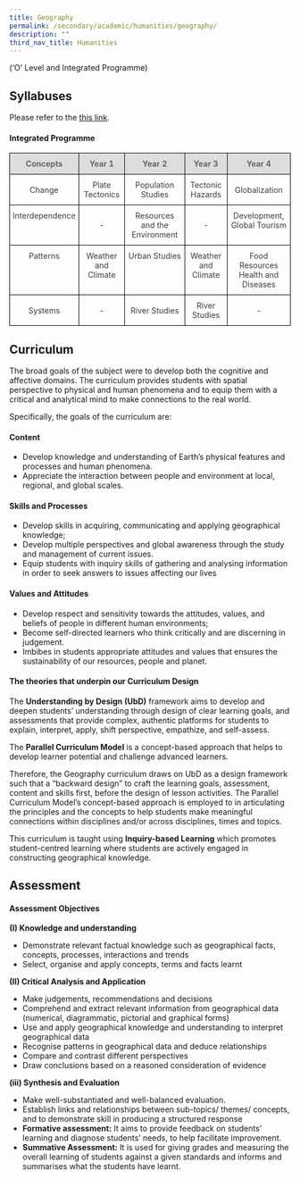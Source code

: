 ```yaml
---
title: Geography
permalink: /secondary/academic/humanities/geography/
description: ""
third_nav_title: Humanities
---
```

(‘O’ Level and Integrated Programme)

  

## Syllabuses
Please refer to the [this link](https://www.moe.gov.sg/secondary/courses/express/electives#subjects).

 

#### Integrated Programme

<style type="text/css">
.tg {
    border-collapse: collapse;
    border-spacing: 0;
}
.tg td {
    border-color: black;
    border-style: solid;
    border-width: 1px;
    font-size: 14px;
    overflow: hidden;
    padding: 10px 5px;
    word-break: normal;
}
.tg th {
    border-color: black;
    border-style: solid;
    border-width: 1px;
    font-size: 14px;
    font-weight: normal;
    overflow: hidden;
    padding: 10px 5px;
    word-break: normal;
}
.tg .tg-5hwe {
    color: #3D3D3D;
    text-align: center;
    vertical-align: middle
}
.tg .tg-feqv {
    background-color: #DDD;
    color: #666;
    font-weight: bold;
    text-align: center;
    vertical-align: middle
}
.tg .tg-iuf2 {
    color: #3D3D3D;
    text-align: center;
    vertical-align: top
}
</style>
<table class="tg">
  <thead>
    <tr>
      <th class="tg-feqv"><span style="color:#666;background-color:#DDD">Concepts</span></th>
      <th class="tg-feqv"><span style="color:#666;background-color:#DDD">Year 1</span></th>
      <th class="tg-feqv"><span style="color:#666;background-color:#DDD">Year 2</span></th>
      <th class="tg-feqv"><span style="color:#666;background-color:#DDD">Year 3</span></th>
      <th class="tg-feqv"><span style="color:#666;background-color:#DDD">Year 4</span></th>
    </tr>
  </thead>
  <tbody>
    <tr>
      <td class="tg-5hwe">Change</td>
      <td class="tg-5hwe">Plate Tectonics</td>
      <td class="tg-5hwe">Population Studies</td>
      <td class="tg-5hwe">Tectonic Hazards</td>
      <td class="tg-5hwe">Globalization</td>
    </tr>
    <tr>
      <td class="tg-iuf2">Interdependence</td>
      <td class="tg-5hwe">-</td>
      <td class="tg-iuf2">Resources and the Environment </td>
      <td class="tg-5hwe">-</td>
      <td class="tg-iuf2">Development, Global Tourism</td>
    </tr>
    <tr>
      <td class="tg-iuf2">Patterns </td>
      <td class="tg-iuf2">Weather and Climate </td>
      <td class="tg-iuf2">Urban Studies </td>
      <td class="tg-iuf2"> Weather and Climate </td>
      <td class="tg-5hwe">Food Resources<br>
        Health and Diseases</td>
    </tr>
    <tr>
      <td class="tg-5hwe">Systems</td>
      <td class="tg-5hwe">-</td>
      <td class="tg-5hwe">River Studies</td>
      <td class="tg-5hwe">River Studies</td>
      <td class="tg-5hwe">-</td>
    </tr>
  </tbody>
</table>


## Curriculum

The broad goals of the subject were to develop both the cognitive and affective domains. The curriculum provides students with spatial perspective to physical and human phenomena and to equip them with a critical and analytical mind to make connections to the real world.  
  
Specifically, the goals of the curriculum are:  
  

#### Content

*   Develop knowledge and understanding of Earth’s physical features and processes and human phenomena. 
*   Appreciate the interaction between people and environment at local, regional, and global scales.

  

#### Skills and Processes

*   Develop skills in acquiring, communicating and applying geographical knowledge;
*   Develop multiple perspectives and global awareness through the study and management of current issues.
*   Equip students with inquiry skills of gathering and analysing information in order to seek answers to issues affecting our lives

  

#### Values and Attitudes

*   Develop respect and sensitivity towards the attitudes, values, and beliefs of people in different human environments;
*   Become self-directed learners who think critically and are discerning in judgement.
*   Imbibes in students appropriate attitudes and values that ensures the sustainability of our resources, people and planet.

  

#### The theories that underpin our Curriculum Design

The **Understanding by Design (UbD)** framework aims to develop and deepen students’ understanding through design of clear learning goals, and assessments that provide complex, authentic platforms for students to explain, interpret, apply, shift perspective, empathize, and self-assess.

  
The **Parallel Curriculum Model** is a concept-based approach that helps to develop learner potential and challenge advanced learners.  
  
Therefore, the Geography curriculum draws on UbD as a design framework such that a “backward design” to craft the learning goals, assessment, content and skills first, before the design of lesson activities. The Parallel Curriculum Model’s concept-based approach is employed to in articulating the principles and the concepts to help students make meaningful connections within disciplines and/or across disciplines, times and topics.  
  
This curriculum is taught using **Inquiry-based Learning** which promotes student-centred learning where students are actively engaged in constructing geographical knowledge.  
  

## Assessment


#### Assessment Objectives

**(I) Knowledge and understanding**

*   Demonstrate relevant factual knowledge such as geographical facts, concepts, processes, interactions and trends
*   Select, organise and apply concepts, terms and facts learnt

  

**(II) Critical Analysis and Application**

*   Make judgements, recommendations and decisions
*   Comprehend and extract relevant information from geographical data (numerical, diagrammatic, pictorial and graphical forms)
*   Use and apply geographical knowledge and understanding to interpret geographical data
*   Recognise patterns in geographical data and deduce relationships
*   Compare and contrast different perspectives
*   Draw conclusions based on a reasoned consideration of evidence

  

**(iii) Synthesis and Evaluation**

*   Make well-substantiated and well-balanced evaluation.
*   Establish links and relationships between sub-topics/ themes/ concepts, and to demonstrate skill in producing a structured response  
*   **Formative assessment:** It aims to provide feedback on students’ learning and diagnose students’ needs, to help facilitate improvement. 
*   **Summative Assessment:** It is used for giving grades and measuring the overall learning of students against a given standards and informs and summarises what the students have learnt.